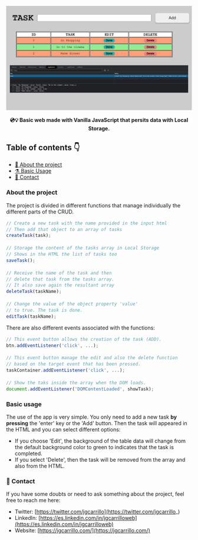 ![image](assets/home.jpg)

<div align="center">
    <b>💿💡 Basic web made with Vanilla JavaScript that persits data with Local Storage.</b>
</div>

## Table of contents 👇

-   [📁 About the project](#-about-the-project)
-   [⚗️ Basic Usage](#-Basic-usage)
-   [💛 Contact](#-contact)

### About the project

The project is divided in different functions that manage individually the different parts of the CRUD.

```js
// Create a new task with the name provided in the input html
// Then add that object to an array of tasks
createTask(task);

// Storage the content of the tasks array in Local Storage
// Shows in the HTML the list of tasks too
saveTask();

// Receive the name of the task and then
// delete that task from the tasks array.
// It also save again the resultant array
deleteTask(taskName);

// Change the value of the object property 'value'
// to true. The task is done.
editTask(taskName);
```

There are also different events associated with the functions:

```js
// This event button allows the creation of the task (ADD).
btn.addEventListener('click', ...);

// This event button manage the edit and also the delete function
// based on the target event that has been pressed.
taskContainer.addEventListener('click', ...);

// Show the taks inside the array when the DOM loads.
document.addEventListener('DOMContentLoaded', showTask);
```

### Basic usage

The use of the app is very simple. You only need to add a new task **by pressing** the 'enter' key or the 'Add' button. Then the task will appeared in the HTML and you can select different options:

-   If you choose 'Edit', the background of the table data will change from the default background color to green to indicates that the task is completed.
-   If you select 'Delete', then the task will be removed from the array and also from the HTML.

### 💛 Contact

If you have some doubts or need to ask something about the project, feel free to reach me here:

-   Twitter: [https://twitter.com/jgcarrillo](https://twitter.com/jgcarrillo_)
-   LinkedIn: [https://es.linkedin.com/in/jgcarrilloweb](https://es.linkedin.com/in/jgcarrilloweb)
-   Website: [https://jgcarrillo.com/](https://jgcarrillo.com/)

